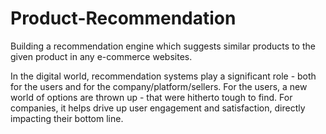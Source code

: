 # Product-Recommendation
Building a recommendation engine which suggests  similar products to the given product  in any e-commerce websites.

In the digital world, recommendation systems play a significant role - both for the users and for the company/platform/sellers.
For the users, a new world of options are thrown up - that were hitherto tough to find. For companies, it helps drive up user engagement and satisfaction, directly impacting their bottom line.
